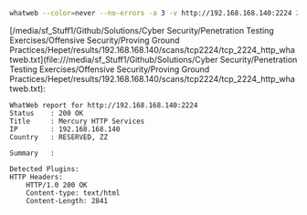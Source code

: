 ```bash
whatweb --color=never --no-errors -a 3 -v http://192.168.168.140:2224 2>&1
```

[/media/sf_Stuff1/Github/Solutions/Cyber Security/Penetration Testing Exercises/Offensive Security/Proving Ground Practices/Hepet/results/192.168.168.140/scans/tcp2224/tcp_2224_http_whatweb.txt](file:///media/sf_Stuff1/Github/Solutions/Cyber Security/Penetration Testing Exercises/Offensive Security/Proving Ground Practices/Hepet/results/192.168.168.140/scans/tcp2224/tcp_2224_http_whatweb.txt):

```
WhatWeb report for http://192.168.168.140:2224
Status    : 200 OK
Title     : Mercury HTTP Services
IP        : 192.168.168.140
Country   : RESERVED, ZZ

Summary   :

Detected Plugins:
HTTP Headers:
	HTTP/1.0 200 OK
	Content-type: text/html
	Content-Length: 2841



```
